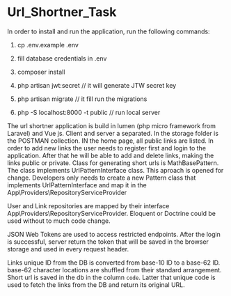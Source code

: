 # Url_Shortner_Task

In order to install and run the application, run the following commands:

1. cp .env.example .env

2. fill database credentials in .env

3. composer install

4. php artisan jwt:secret // it will generate JTW secret key

5. php artisan migrate // it fill run the migrations

6. php -S localhost:8000 -t public // run local server

The url shortner application is build in lumen (php micro framework from Laravel) and Vue js. Client and server a separated.
In the storage folder is the POSTMAN collection. IN the home page, all public links are listed. In order to add new links the user needs to register first and login to the application. 
After that he will be able to add and delete links, making the links public or private. Class for generating short urls is MathBasePattern. The class implements UrlPatternInterface class. 
This aproach is opened for change. Developers only needs to create a new Pattern class that implements UrlPatternInterface and map it in the App\Providers\RepositoryServiceProvider


User and Link repositories are mapped by their interface App\Providers\RepositoryServiceProvider. Eloquent or Doctrine could be used without to much code change.

JSON Web Tokens are used to access restricted endpoints. After the login is successful, server return the token that will be saved in the browser storage and used in every request header.

Links unique ID from the DB is converted from base-10 ID to a base-62 ID. base-62 character locations are shuffled from their standard arrangement.
Short url is saved in the db in the column `code`. Latter that unique code is used to fetch the links from the DB and return its original URL.  
